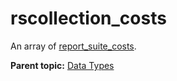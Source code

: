 # rscollection\_costs

An array of [report\_suite\_costs](r_report_suite_costs.md#).

**Parent topic:** [Data Types](../data_types/c_datatypes.md)

